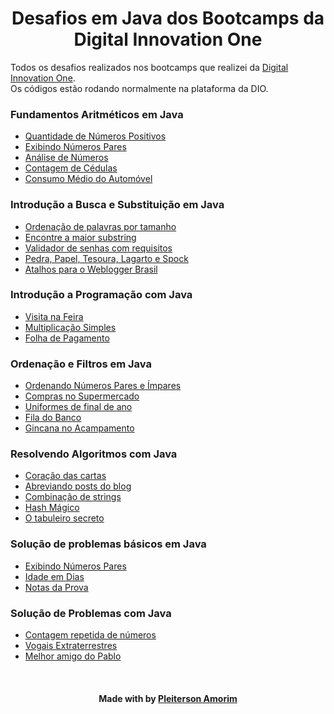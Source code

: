 <!--About session-->
<h1 align="center">Desafios em Java dos Bootcamps da Digital Innovation One</h1>

Todos os desafios realizados nos bootcamps que realizei da [Digital Innovation One](https://digitalinnovation.one/).<br>
Os códigos estão rodando normalmente na plataforma da DIO.

<h3>Fundamentos Aritméticos em Java</h3>

- [Quantidade de Números Positivos](https://github.com/Pleiterson/desafios-bootcamps-dio/blob/master/Java/Fundamentos%20Aritm%C3%A9ticos%20em%20Java/quantidade-de-numeros-positivos.java)
- [Exibindo Números Pares](https://github.com/Pleiterson/desafios-bootcamps-dio/blob/master/Java/Fundamentos%20Aritm%C3%A9ticos%20em%20Java/exibindo-numeros-pares.java)
- [Análise de Números](https://github.com/Pleiterson/desafios-bootcamps-dio/blob/master/Java/Fundamentos%20Aritm%C3%A9ticos%20em%20Java/analise-de-numeros.java)
- [Contagem de Cédulas](https://github.com/Pleiterson/desafios-bootcamps-dio/blob/master/Java/Fundamentos%20Aritm%C3%A9ticos%20em%20Java/contagem-de-cedulas.java)
- [Consumo Médio do Automóvel](https://github.com/Pleiterson/desafios-bootcamps-dio/blob/master/Java/Fundamentos%20Aritm%C3%A9ticos%20em%20Java/consumo-medio-do-automovel.java)

<h3>Introdução a Busca e Substituição em Java</h3>

- [Ordenação de palavras por tamanho](https://github.com/Pleiterson/desafios-bootcamps-dio/blob/master/Java/Introdu%C3%A7%C3%A3o%20a%20Busca%20e%20Substitui%C3%A7%C3%A3o%20em%20Java/ordenacao-de-palavras-por-tamanho.java)
- [Encontre a maior substring](https://github.com/Pleiterson/desafios-bootcamps-dio/blob/master/Java/Introdu%C3%A7%C3%A3o%20a%20Busca%20e%20Substitui%C3%A7%C3%A3o%20em%20Java/encontre-a-maior-substring.java)
- [Validador de senhas com requisitos](https://github.com/Pleiterson/desafios-bootcamps-dio/blob/master/Java/Introdu%C3%A7%C3%A3o%20a%20Busca%20e%20Substitui%C3%A7%C3%A3o%20em%20Java/validador-de-senhas-com-requisitos.java)
- [Pedra, Papel, Tesoura, Lagarto e Spock](https://github.com/Pleiterson/desafios-bootcamps-dio/blob/master/Java/Introdu%C3%A7%C3%A3o%20a%20Busca%20e%20Substitui%C3%A7%C3%A3o%20em%20Java/pedra-papel-tesoura-lagarto-e-spock.java)
- [Atalhos para o Weblogger Brasil](https://github.com/Pleiterson/desafios-bootcamps-dio/blob/master/Java/Introdu%C3%A7%C3%A3o%20a%20Busca%20e%20Substitui%C3%A7%C3%A3o%20em%20Java/atalhos-para-o-weblogger-brasil.java)

<h3>Introdução a Programação com Java</h3>

- [Visita na Feira](https://github.com/Pleiterson/desafios-bootcamps-dio/blob/master/Java/Introdu%C3%A7%C3%A3o%20a%20Programa%C3%A7%C3%A3o%20com%20Java/visita-na-feira.java)
- [Multiplicação Simples](https://github.com/Pleiterson/desafios-bootcamps-dio/blob/master/Java/Introdu%C3%A7%C3%A3o%20a%20Programa%C3%A7%C3%A3o%20com%20Java/multiplicacao-simples.java)
- [Folha de Pagamento](https://github.com/Pleiterson/desafios-bootcamps-dio/blob/master/Java/Introdu%C3%A7%C3%A3o%20a%20Programa%C3%A7%C3%A3o%20com%20Java/folha-de-pagamento.java)

<h3>Ordenação e Filtros em Java</h3>

- [Ordenando Números Pares e Ímpares](https://github.com/Pleiterson/desafios-bootcamps-dio/blob/master/Java/Ordena%C3%A7%C3%A3o%20e%20Filtros%20em%20Java/ordenando-numeros-pares-e-impares.java)
- [Compras no Supermercado](https://github.com/Pleiterson/desafios-bootcamps-dio/blob/master/Java/Ordena%C3%A7%C3%A3o%20e%20Filtros%20em%20Java/compras-no-supermercado.java)
- [Uniformes de final de ano](https://github.com/Pleiterson/desafios-bootcamps-dio/blob/master/Java/Ordena%C3%A7%C3%A3o%20e%20Filtros%20em%20Java/uniformes-de-final-de-ano.java)
- [Fila do Banco](https://github.com/Pleiterson/desafios-bootcamps-dio/blob/master/Java/Ordena%C3%A7%C3%A3o%20e%20Filtros%20em%20Java/fila-do-banco.java)
- [Gincana no Acampamento](https://github.com/Pleiterson/desafios-bootcamps-dio/blob/master/Java/Ordena%C3%A7%C3%A3o%20e%20Filtros%20em%20Java/gincana-no-acampamento.java)

<h3>Resolvendo Algoritmos com Java</h3>

- [Coração das cartas](https://github.com/Pleiterson/desafios-bootcamps-dio/blob/master/Java/Resolvendo%20Algoritmos%20com%20Java/coracao-das-cartas.java)
- [Abreviando posts do blog](https://github.com/Pleiterson/desafios-bootcamps-dio/blob/master/Java/Resolvendo%20Algoritmos%20com%20Java/abreviando-posts-do-blog.java)
- [Combinação de strings](https://github.com/Pleiterson/desafios-bootcamps-dio/blob/master/Java/Resolvendo%20Algoritmos%20com%20Java/combinacao-de-strings.java)
- [Hash Mágico](https://github.com/Pleiterson/desafios-bootcamps-dio/blob/master/Java/Resolvendo%20Algoritmos%20com%20Java/hash-magico.java)
- [O tabuleiro secreto](https://github.com/Pleiterson/desafios-bootcamps-dio/blob/master/Java/Resolvendo%20Algoritmos%20com%20Java/o-tabuleiro-secreto.java)

<h3>Solução de problemas básicos em Java</h3>

- [Exibindo Números Pares]()
- [Idade em Dias]()
- [Notas da Prova]()

<h3>Solução de Problemas com Java</h3>

- [Contagem repetida de números](https://github.com/Pleiterson/desafios-bootcamps-dio/blob/master/Java/Solu%C3%A7%C3%A3o%20de%20Problemas%20com%20Java/contagem-repetida-de-numeros.java)
- [Vogais Extraterrestres](https://github.com/Pleiterson/desafios-bootcamps-dio/blob/master/Java/Solu%C3%A7%C3%A3o%20de%20Problemas%20com%20Java/vogais-extraterrestres.java)
- [Melhor amigo do Pablo](https://github.com/Pleiterson/desafios-bootcamps-dio/blob/master/Java/Solu%C3%A7%C3%A3o%20de%20Problemas%20com%20Java/melhor-amigo-do-pablo.java)
<!-- - [Entrevista embaraçosa]() -->
<!-- - [Conjuntos bons ou ruins?]() -->
<!-- - [Produto e divisão]() -->
<!-- - [Barras de ouro]() -->

<!--Bottom session-->
<br><h4 align=center>Made with by <a target="_blank" href="https://pleiterson.vercel.app" >Pleiterson Amorim</a></h4>

